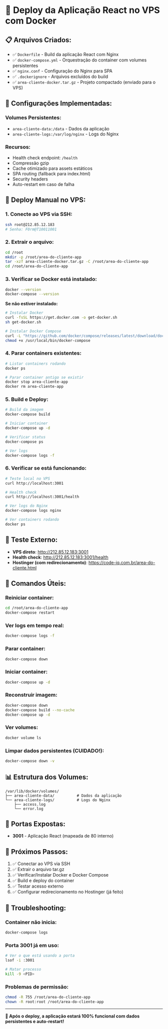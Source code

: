 # 🚀 Deploy da Aplicação React no VPS com Docker

## 📋 **Arquivos Criados:**

- ✅ `Dockerfile` - Build da aplicação React com Nginx
- ✅ `docker-compose.yml` - Orquestração do container com volumes persistentes
- ✅ `nginx.conf` - Configuração do Nginx para SPA
- ✅ `.dockerignore` - Arquivos excluídos do build
- ✅ `area-cliente-docker.tar.gz` - Projeto compactado (enviado para o VPS)

## 🔧 **Configurações Implementadas:**

### **Volumes Persistentes:**
- `area-cliente-data:/data` - Dados da aplicação
- `area-cliente-logs:/var/log/nginx` - Logs do Nginx

### **Recursos:**
- Health check endpoint: `/health`
- Compressão gzip
- Cache otimizado para assets estáticos
- SPA routing (fallback para index.html)
- Security headers
- Auto-restart em caso de falha

## 📌 **Deploy Manual no VPS:**

### **1. Conecte ao VPS via SSH:**
```bash
ssh root@212.85.12.183
# Senha: F0rm@T10011001
```

### **2. Extrair o arquivo:**
```bash
cd /root
mkdir -p /root/area-do-cliente-app
tar -xzf area-cliente-docker.tar.gz -C /root/area-do-cliente-app
cd /root/area-do-cliente-app
```

### **3. Verificar se Docker está instalado:**
```bash
docker --version
docker-compose --version
```

**Se não estiver instalado:**
```bash
# Instalar Docker
curl -fsSL https://get.docker.com -o get-docker.sh
sh get-docker.sh

# Instalar Docker Compose
curl -L "https://github.com/docker/compose/releases/latest/download/docker-compose-$(uname -s)-$(uname -m)" -o /usr/local/bin/docker-compose
chmod +x /usr/local/bin/docker-compose
```

### **4. Parar containers existentes:**
```bash
# Listar containers rodando
docker ps

# Parar container antigo se existir
docker stop area-cliente-app
docker rm area-cliente-app
```

### **5. Build e Deploy:**
```bash
# Build da imagem
docker-compose build

# Iniciar container
docker-compose up -d

# Verificar status
docker-compose ps

# Ver logs
docker-compose logs -f
```

### **6. Verificar se está funcionando:**
```bash
# Teste local no VPS
curl http://localhost:3001

# Health check
curl http://localhost:3001/health

# Ver logs do Nginx
docker-compose logs nginx

# Ver containers rodando
docker ps
```

## 🧪 **Teste Externo:**

- **VPS direto**: http://212.85.12.183:3001
- **Health check**: http://212.85.12.183:3001/health
- **Hostinger (com redirecionamento)**: https://code-iq.com.br/area-do-cliente.html

## 🔄 **Comandos Úteis:**

### **Reiniciar container:**
```bash
cd /root/area-do-cliente-app
docker-compose restart
```

### **Ver logs em tempo real:**
```bash
docker-compose logs -f
```

### **Parar container:**
```bash
docker-compose down
```

### **Iniciar container:**
```bash
docker-compose up -d
```

### **Reconstruir imagem:**
```bash
docker-compose down
docker-compose build --no-cache
docker-compose up -d
```

### **Ver volumes:**
```bash
docker volume ls
```

### **Limpar dados persistentes (CUIDADO!):**
```bash
docker-compose down -v
```

## 📊 **Estrutura dos Volumes:**

```
/var/lib/docker/volumes/
├── area-cliente-data/          # Dados da aplicação
└── area-cliente-logs/          # Logs do Nginx
    ├── access.log
    └── error.log
```

## 🔐 **Portas Expostas:**

- **3001** - Aplicação React (mapeada de 80 interno)

## 🎯 **Próximos Passos:**

1. ✅ Conectar ao VPS via SSH
2. ✅ Extrair o arquivo tar.gz
3. ✅ Verificar/Instalar Docker e Docker Compose
4. ✅ Build e deploy do container
5. ✅ Testar acesso externo
6. ✅ Configurar redirecionamento no Hostinger (já feito)

## 🚨 **Troubleshooting:**

### **Container não inicia:**
```bash
docker-compose logs
```

### **Porta 3001 já em uso:**
```bash
# Ver o que está usando a porta
lsof -i :3001

# Matar processo
kill -9 <PID>
```

### **Problemas de permissão:**
```bash
chmod -R 755 /root/area-do-cliente-app
chown -R root:root /root/area-do-cliente-app
```

---

**🎉 Após o deploy, a aplicação estará 100% funcional com dados persistentes e auto-restart!**
